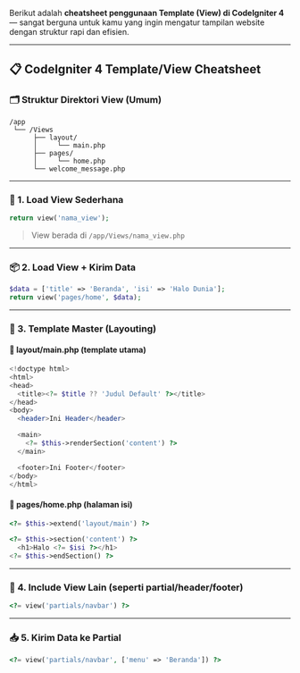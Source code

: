 Berikut adalah **cheatsheet penggunaan Template (View) di CodeIgniter 4** — sangat berguna untuk kamu yang ingin mengatur tampilan website dengan struktur rapi dan efisien.

---

## 📋 CodeIgniter 4 Template/View Cheatsheet

### 🗂️ Struktur Direktori View (Umum)
```plaintext
/app
 └── /Views
      ├── layout/
      │     └── main.php
      ├── pages/
      │     └── home.php
      └── welcome_message.php
```

---

### 📄 1. Load View Sederhana
```php
return view('nama_view');
```

> View berada di `/app/Views/nama_view.php`

---

### 📦 2. Load View + Kirim Data
```php
$data = ['title' => 'Beranda', 'isi' => 'Halo Dunia'];
return view('pages/home', $data);
```

---

### 🧩 3. Template Master (Layouting)

#### 📁 layout/main.php (template utama)
```php
<!doctype html>
<html>
<head>
  <title><?= $title ?? 'Judul Default' ?></title>
</head>
<body>
  <header>Ini Header</header>

  <main>
    <?= $this->renderSection('content') ?>
  </main>

  <footer>Ini Footer</footer>
</body>
</html>
```

#### 📄 pages/home.php (halaman isi)
```php
<?= $this->extend('layout/main') ?>

<?= $this->section('content') ?>
  <h1>Halo <?= $isi ?></h1>
<?= $this->endSection() ?>
```

---

### 🔁 4. Include View Lain (seperti partial/header/footer)
```php
<?= view('partials/navbar') ?>
```

---

### 📥 5. Kirim Data ke Partial
```php
<?= view('partials/navbar', ['menu' => 'Beranda']) ?>
```
